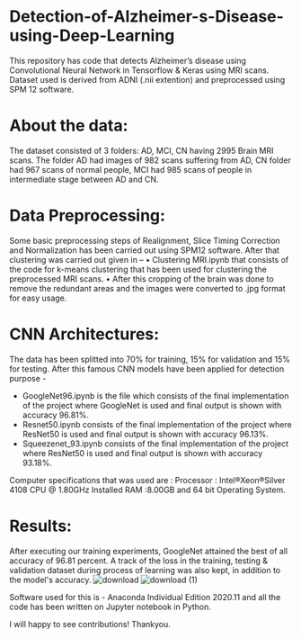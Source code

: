 # Detection-of-Alzheimer-s-Disease-using-Deep-Learning
 
This repository has code that detects Alzheimer’s disease using Convolutional Neural Network in Tensorflow & Keras using MRI scans.
Dataset used is derived from ADNI (.nii extention) and preprocessed using SPM 12 software. 
# About the data:
The dataset consisted of 3 folders: AD, MCI, CN having 2995 Brain MRI scans. The folder AD had images of 982 scans suffering from AD, CN folder had 967 scans of normal people, MCI had 985 scans of people in intermediate stage between AD and CN.
# Data Preprocessing:  
Some basic preprocessing steps of Realignment, Slice Timing Correction and Normalization has been carried out using SPM12 software. After that clustering was carried out given in –
•	Clustering MRI.ipynb that consists of the code for k-means clustering that has been used for clustering the preprocessed MRI scans.
•	After this cropping of the brain was done to remove the redundant areas and the images were converted to .jpg format for easy usage.
# CNN Architectures:
The data has been splitted into 70% for training, 15% for validation and 15% for testing. After this famous CNN models have been applied for detection purpose - 

* GoogleNet96.ipynb is the file which consists of the final implementation of the project where GoogleNet is used and final output is shown with accuracy 96.81%.
*	Resnet50.ipynb consists of the final implementation of the project where ResNet50  is used and final output is shown with accuracy 96.13%.
*	Squeezenet_93.ipynb consists of the final implementation of the project where ResNet50  is used and final output is shown with accuracy 93.18%.

Computer specifications that was used are : 
Processor : Intel®Xeon®Silver 4108 CPU @ 1.80GHz
Installed RAM :8.00GB and 64 bit Operating System.
# Results:
After executing our training experiments, GoogleNet attained the best of all accuracy of 96.81 percent. A track of the loss in the training,
testing & validation dataset during process of learning was also kept, in addition to the model's accuracy.
![download](https://user-images.githubusercontent.com/68949970/164007718-7f629e3f-7dc7-4e8c-9fb3-aad9587aebb8.png)
![download (1)](https://user-images.githubusercontent.com/68949970/164008254-57132513-d27e-4df5-b253-d4dd92d3b306.png)


Software used for this is - Anaconda Individual Edition 2020.11 and all the code has been written on Jupyter notebook in Python.

I will happy to see contributions!
Thankyou.

